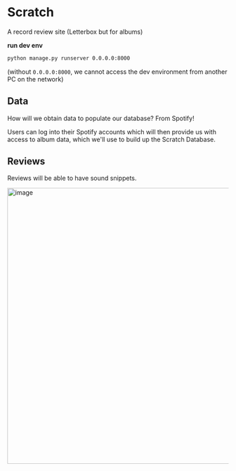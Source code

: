 # Scratch
A record review site (Letterbox but for albums)

**run dev env**
```bash
python manage.py runserver 0.0.0.0:8000
```
(without `0.0.0.0:8000`, we cannot access the dev environment from another PC on the network)

## Data

How will we obtain data to populate our database? From Spotify! 

Users can log into their Spotify accounts which will then provide us with access to album data, which we'll use to build up the Scratch Database. 

## Reviews

Reviews will be able to have sound snippets. 

<img width="628" alt="image" src="https://user-images.githubusercontent.com/22066972/230824433-350512a3-9e79-4c1d-b614-2f6c81c1748d.png">
